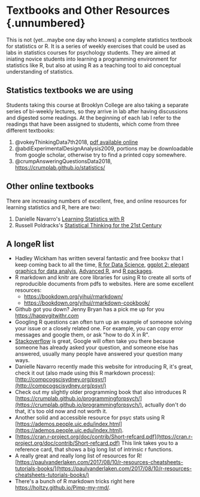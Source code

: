 

# Textbooks and Other Resources {.unnumbered}

This is not (yet...maybe one day who knows) a complete statistics textbook for statistics or R. It is a series of weekly exercises that could be used as labs in statistics courses for psychology students. They are aimed at iniating novice students into learning a programming environment for statistics like R, but also at using R as a teaching tool to aid conceptual understanding of statistics.

## Statistics textbooks we are using

Students taking this course at Brooklyn College are also taking a separate series of bi-weekly lectures, so they arrive in lab after having discussions and digested some readings. At the beginning of each lab I refer to the readings that have been assigned to students, which come from three different textbooks:

1. @vokeyThinkingData7th2018, [pdf available online](http://people.uleth.ca/~vokey/pdf/thinking.pdf)
2. @abdiExperimentalDesignAnalysis2009, portions may be downloadable from google scholar, otherwise try to find a printed copy somewhere.
3. @crumpAnsweringQuestionsData2018, <https://crumplab.github.io/statistics/>

## Other online textbooks

There are increasing numbers of excellent, free, and online resources for learning statistics and R, here are two:

1. Danielle Navarro's [Learning Statistics with R](https://learningstatisticswithr.com)
2. Russell Poldracks's [Statistical Thinking for the 21st Century](https://statsthinking21.org)

## A longeR list

- Hadley Wickham has written several fantastic and free booksv that I keep coming back to all the time, [R for Data Science](https://r4ds.had.co.nz), [ggplot 2: elegant graphics for data analyis](https://ggplot2-book.org), [Advanced R](https://adv-r.hadley.nz), and [R packages](https://r-pkgs.org). 
- R markdown and knitr are core libraries for using R to create all sorts of reproducible documents from pdfs to websites. Here are some excellent resources:
  - <https://bookdown.org/yihui/rmarkdown/>
  - <https://bookdown.org/yihui/rmarkdown-cookbook/>
- Github got you down? Jenny Bryan has a pick me up for you <https://happygitwithr.com>
- Googling R questions can often turn up an example of someone solving your issue or a closely related one. For example, you can copy error messages and google them, or ask "how to do X in R".
- [Stackoverflow](https://stackoverflow.com) is great, Google will often take you there because someone has already asked your question, and someone else has answered, usually many people have answered your question many ways.
- Danielle Navarro recently made this website for introducing R, it's great, check it out (also made using this R markdown process): [http://compcogscisydney.org/psyr/](http://compcogscisydney.org/psyr/)
- Check out my slightly older programming book that also introduces R [https://crumplab.github.io/programmingforpsych/](https://crumplab.github.io/programmingforpsych/), actually don't do that, it's too old now and not worth it.
- Another solid and accessible resource for psyc stats using R [https://ademos.people.uic.edu/index.html](https://ademos.people.uic.edu/index.html).
- [https://cran.r-project.org/doc/contrib/Short-refcard.pdf](https://cran.r-project.org/doc/contrib/Short-refcard.pdf) This link takes you to a reference card, that shows a big long list of intrinsic r functions.
- A really great and really long list of resources for R! [https://paulvanderlaken.com/2017/08/10/r-resources-cheatsheets-tutorials-books/](https://paulvanderlaken.com/2017/08/10/r-resources-cheatsheets-tutorials-books/)
- There's a bunch of R markdown tricks right here <https://holtzy.github.io/Pimp-my-rmd/>.

